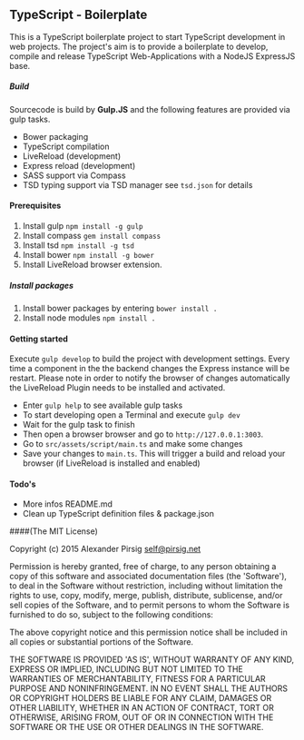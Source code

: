 ## TypeScript - Boilerplate
This is a TypeScript boilerplate project to start TypeScript development in web projects. The project's aim is to 
provide a boilerplate to develop, compile and release TypeScript Web-Applications with a NodeJS ExpressJS base.

##### Build
Sourcecode is build by **Gulp.JS** and the following features are provided via gulp tasks.

  * Bower packaging
  * TypeScript compilation
  * LiveReload (development)
  * Express reload (development)
  * SASS support via Compass
  * TSD typing support via TSD manager see `tsd.json` for details

#### Prerequisites

  1. Install gulp `npm install -g gulp`
  2. Install compass `gem install compass`
  3. Install tsd `npm install -g tsd`
  3. Install bower `npm install -g bower`
  5. Install LiveReload browser extension.
  
##### Install packages
  
  1. Install bower packages by entering `bower install .`
  2. Install node modules `npm install .`
  
#### Getting started

Execute `gulp develop` to build the project with development settings. Every time a component in the the backend changes 
the Express instance will be restart. Please note in order to notify the browser of changes automatically the LiveReload 
Plugin needs to be installed and activated.

  * Enter `gulp help` to see available gulp tasks
  * To start developing open a Terminal and execute `gulp dev`
  * Wait for the gulp task to finish
  * Then open a browser browser and go to `http://127.0.0.1:3003`.
  * Go to `src/assets/script/main.ts` and make some changes
  * Save your changes to `main.ts`. This will trigger a build and reload your browser (if LiveReload is installed and enabled)

#### Todo's

  * More infos README.md
  * Clean up TypeScript definition files & package.json
  
####(The MIT License)

Copyright (c) 2015 Alexander Pirsig <self@pirsig.net>

Permission is hereby granted, free of charge, to any person obtaining
a copy of this software and associated documentation files (the
'Software'), to deal in the Software without restriction, including
without limitation the rights to use, copy, modify, merge, publish,
distribute, sublicense, and/or sell copies of the Software, and to
permit persons to whom the Software is furnished to do so, subject to
the following conditions:

The above copyright notice and this permission notice shall be
included in all copies or substantial portions of the Software.

THE SOFTWARE IS PROVIDED 'AS IS', WITHOUT WARRANTY OF ANY KIND,
EXPRESS OR IMPLIED, INCLUDING BUT NOT LIMITED TO THE WARRANTIES OF
MERCHANTABILITY, FITNESS FOR A PARTICULAR PURPOSE AND NONINFRINGEMENT.
IN NO EVENT SHALL THE AUTHORS OR COPYRIGHT HOLDERS BE LIABLE FOR ANY
CLAIM, DAMAGES OR OTHER LIABILITY, WHETHER IN AN ACTION OF CONTRACT,
TORT OR OTHERWISE, ARISING FROM, OUT OF OR IN CONNECTION WITH THE
SOFTWARE OR THE USE OR OTHER DEALINGS IN THE SOFTWARE.